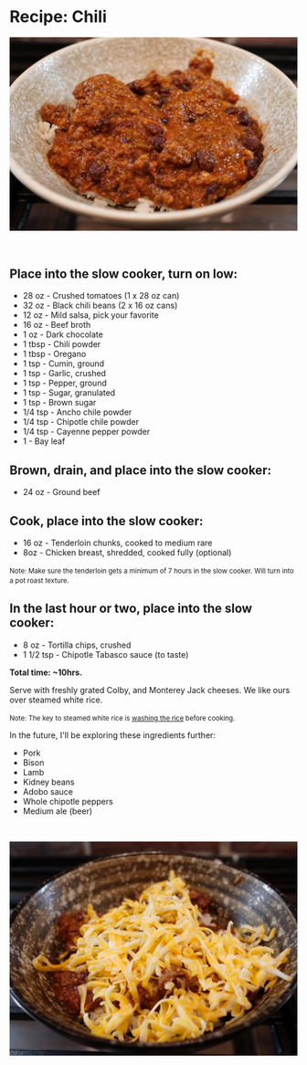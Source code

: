 # Recipe: Chili

[![](images/food/chili.jpg)](images/food/chili.jpg)

<br>

## Place into the slow cooker, turn on low:
* 28 oz - Crushed tomatoes (1 x 28 oz can)
* 32 oz  - Black chili beans (2 x 16 oz cans)
* 12 oz - Mild salsa, pick your favorite
* 16 oz - Beef broth
* 1 oz - Dark chocolate
* 1 tbsp - Chili powder
* 1 tbsp - Oregano
* 1 tsp - Cumin, ground
* 1 tsp  - Garlic, crushed
* 1 tsp - Pepper, ground
* 1 tsp - Sugar, granulated
* 1 tsp - Brown sugar
* 1/4 tsp - Ancho chile powder
* 1/4 tsp - Chipotle chile powder
* 1/4 tsp - Cayenne pepper powder
* 1 - Bay leaf

## Brown, drain, and place into the slow cooker:
* 24 oz - Ground beef

## Cook, place into the slow cooker:
* 16 oz - Tenderloin chunks, cooked to medium rare
* 8oz - Chicken breast, shredded, cooked fully (optional)

<small>Note: Make sure the tenderloin gets a minimum of 7 hours in the slow cooker. Will turn into a pot roast texture.</small>

## In the last hour or two, place into the slow cooker:
* 8 oz - Tortilla chips, crushed
* 1 1/2 tsp - Chipotle Tabasco sauce (to taste)

<strong>Total time: ~10hrs.</strong>

Serve with freshly grated Colby, and Monterey Jack cheeses. We like ours over steamed white rice.

<small>Note: The key to steamed white rice is [washing the rice](https://www.youtube.com/watch?v=Y1TmEXi1v6Q) before cooking.</small>

In the future, I'll be exploring these ingredients further:
* Pork
* Bison
* Lamb
* Kidney beans
* Adobo sauce
* Whole chipotle peppers
* Medium ale (beer)

<br>

[![](images/food/chili-cheese.jpg)](images/food/chili-cheese.jpg)